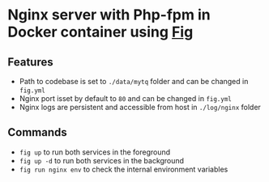 Nginx server with Php-fpm in Docker container using [Fig](http://www.fig.sh)
=====================================================

## Features
 * Path to codebase is set to `./data/mytq` folder and can be changed in `fig.yml`
 * Nginx port isset by default to `80` and can be changed in `fig.yml`
 * Nginx logs are persistent and accessible from host in `./log/nginx` folder

## Commands
 * `fig up` to run both services in the foreground
 * `fig up -d` to run both services in the background
 * `fig run nginx env` to check the internal environment variables